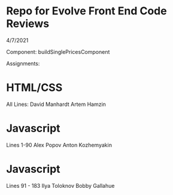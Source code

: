 # Repo for Evolve Front End Code Reviews
4/7/2021

Component: buildSinglePricesComponent

Assignments:
# HTML/CSS
All Lines: 
David Manhardt
Artem Hamzin

# Javascript 
Lines 1-90
Alex Popov
Anton Kozhemyakin

# Javascript 
Lines 91 - 183
Ilya Toloknov
Bobby Gallahue

